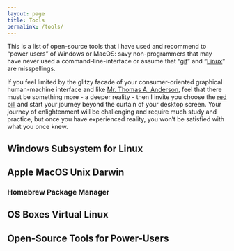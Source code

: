 ```yaml
---
layout: page
title: Tools
permalink: /tools/
---
```


This is a list of open-source tools that I have used and recommend to
“power users” of Windows or MacOS: savy non-programmers that may have
never used a command-line-interface or assume that
“[git](https://en.wikipedia.org/wiki/Git)” and
“[Linux](https://en.wikipedia.org/wiki/Linux_kernel)” are
misspellings.

If you feel limited by the glitzy facade of your consumer-oriented
graphical human-machine interface and like [Mr. Thomas A.
Anderson](https://en.wikipedia.org/wiki/Neo_(The_Matrix) "Neo"), feel
that there must be something more - a deeper reality - then I invite
you choose the [red
pill](https://en.wikipedia.org/wiki/Red_pill_and_blue_pill) and start
your journey beyond the curtain of your desktop screen. Your journey
of enlightenment will be challenging and require much study and
practice, but once you have experienced reality, you won’t be
satisfied with what you once knew.

## Windows Subsystem for Linux

## Apple MacOS Unix Darwin

### Homebrew Package Manager

## OS Boxes Virtual Linux

## Open-Source Tools for Power-Users
